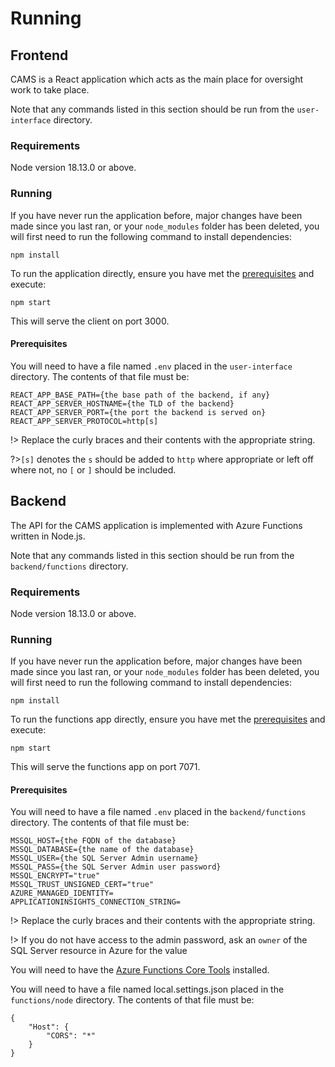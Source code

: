 # Running

## Frontend

CAMS is a React application which acts as the main place for oversight work to take place.

Note that any commands listed in this section should be run from the `user-interface` directory.

### <a id="frontend-requirements"></a>Requirements

Node version 18.13.0 or above.

### <a id="frontend-running"></a>Running

If you have never run the application before, major changes have been made since you last ran, or your `node_modules` folder has been deleted, you will first need to run the following command to install dependencies:

```shell
npm install
```

To run the application directly, ensure you have met the [prerequisites](#frontend-prerequisites) and execute:

```shell
npm start
```

This will serve the client on port 3000.

#### <a id="frontend-prerequisites"></a>Prerequisites

You will need to have a file named `.env` placed in the `user-interface` directory. The contents of that file must be:

```
REACT_APP_BASE_PATH={the base path of the backend, if any}
REACT_APP_SERVER_HOSTNAME={the TLD of the backend}
REACT_APP_SERVER_PORT={the port the backend is served on}
REACT_APP_SERVER_PROTOCOL=http[s]
```

!> Replace the curly braces and their contents with the appropriate string.

?>`[s]` denotes the `s` should be added to `http` where appropriate or left off where not, no `[` or `]` should be included.

## Backend

The API for the CAMS application is implemented with Azure Functions written in Node.js.

Note that any commands listed in this section should be run from the `backend/functions` directory.

### <a id="backend-requirements"></a>Requirements

Node version 18.13.0 or above.

### <a id="backend-running"></a>Running

If you have never run the application before, major changes have been made since you last ran, or your `node_modules` folder has been deleted, you will first need to run the following command to install dependencies:

```shell
npm install
```

To run the functions app directly, ensure you have met the [prerequisites](#backend-prerequisites) and execute:

```shell
npm start
```

This will serve the functions app on port 7071.

#### <a id="backend-prerequisites"></a>Prerequisites

You will need to have a file named `.env` placed in the `backend/functions` directory. The contents of that file must be:

```
MSSQL_HOST={the FQDN of the database}
MSSQL_DATABASE={the name of the database}
MSSQL_USER={the SQL Server Admin username}
MSSQL_PASS={the SQL Server Admin user password}
MSSQL_ENCRYPT="true"
MSSQL_TRUST_UNSIGNED_CERT="true"
AZURE_MANAGED_IDENTITY=
APPLICATIONINSIGHTS_CONNECTION_STRING=
```

!> Replace the curly braces and their contents with the appropriate string.

!> If you do not have access to the admin password, ask an `owner` of the SQL Server resource in Azure for the value

You will need to have the [Azure Functions Core Tools](https://learn.microsoft.com/en-us/azure/azure-functions/functions-run-local?tabs=v4%2Cmacos%2Ccsharp%2Cportal%2Cbash#install-the-azure-functions-core-tools) installed.

You will need to have a file named local.settings.json placed in the `functions/node` directory. The contents of that file must be:

```
{
    "Host": {
        "CORS": "*"
    }
}
```
